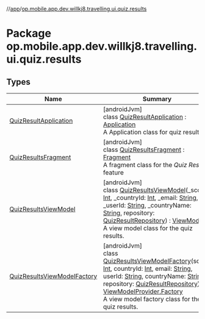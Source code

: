 //[app](../../index.md)/[op.mobile.app.dev.willkj8.travelling.ui.quiz.results](index.md)

# Package op.mobile.app.dev.willkj8.travelling.ui.quiz.results

## Types

| Name | Summary |
|---|---|
| [QuizResultApplication](-quiz-result-application/index.md) | [androidJvm]<br>class [QuizResultApplication](-quiz-result-application/index.md) : [Application](https://developer.android.com/reference/kotlin/android/app/Application.html)<br>A Application class for quiz results. |
| [QuizResultsFragment](-quiz-results-fragment/index.md) | [androidJvm]<br>class [QuizResultsFragment](-quiz-results-fragment/index.md) : [Fragment](https://developer.android.com/reference/kotlin/androidx/fragment/app/Fragment.html)<br>A fragment class for the *Quiz Results* feature |
| [QuizResultsViewModel](-quiz-results-view-model/index.md) | [androidJvm]<br>class [QuizResultsViewModel](-quiz-results-view-model/index.md)(_score: [Int](https://kotlinlang.org/api/latest/jvm/stdlib/kotlin/-int/index.html), _countryId: [Int](https://kotlinlang.org/api/latest/jvm/stdlib/kotlin/-int/index.html), _email: [String](https://kotlinlang.org/api/latest/jvm/stdlib/kotlin/-string/index.html), _userId: [String](https://kotlinlang.org/api/latest/jvm/stdlib/kotlin/-string/index.html), _countryName: [String](https://kotlinlang.org/api/latest/jvm/stdlib/kotlin/-string/index.html), repository: [QuizResultRepository](../op.mobile.app.dev.willkj8.travelling.repository/-quiz-result-repository/index.md)) : [ViewModel](https://developer.android.com/reference/kotlin/androidx/lifecycle/ViewModel.html)<br>A view model class for the quiz results. |
| [QuizResultsViewModelFactory](-quiz-results-view-model-factory/index.md) | [androidJvm]<br>class [QuizResultsViewModelFactory](-quiz-results-view-model-factory/index.md)(score: [Int](https://kotlinlang.org/api/latest/jvm/stdlib/kotlin/-int/index.html), countryId: [Int](https://kotlinlang.org/api/latest/jvm/stdlib/kotlin/-int/index.html), email: [String](https://kotlinlang.org/api/latest/jvm/stdlib/kotlin/-string/index.html), userId: [String](https://kotlinlang.org/api/latest/jvm/stdlib/kotlin/-string/index.html), countryName: [String](https://kotlinlang.org/api/latest/jvm/stdlib/kotlin/-string/index.html), repository: [QuizResultRepository](../op.mobile.app.dev.willkj8.travelling.repository/-quiz-result-repository/index.md)) : [ViewModelProvider.Factory](https://developer.android.com/reference/kotlin/androidx/lifecycle/ViewModelProvider.Factory.html)<br>A view model factory class for the quiz results. |
